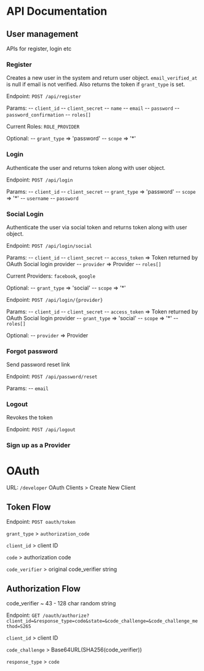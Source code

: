 # API Documentation

## User management

APIs for register, login etc

### Register
Creates a new user in the system and return user object. `email_verified_at` is null if email is not verified. Also returns the token if `grant_type` is set.

Endpoint: `POST /api/register`

Params: 
-- `client_id`
-- `client_secret`
-- `name`
-- `email`
-- `password`
-- `password_confirmation`
-- `roles[]`

Current Roles: `ROLE_PROVIDER`

Optional:
-- `grant_type` => 'password'
-- `scope` => '*'

### Login
Authenticate the user and returns token along with user object.

Endpoint: `POST /api/login`

Params: 
-- `client_id`
-- `client_secret`
-- `grant_type` => 'password'
-- `scope` => '*'
-- `username`
-- `password`

### Social Login
Authenticate the user via social token and returns token along with user object.

Endpoint: `POST /api/login/social`

Params:
-- `client_id`
-- `client_secret`
-- `access_token` => Token returned by OAuth Social login provider
-- `provider` => Provider
-- `roles[]`

Current Providers: `facebook`, `google`

Optional:
-- `grant_type` => 'social'
-- `scope` => '*'

Endpoint: `POST /api/login/{provider}`

Params:
-- `client_id`
-- `client_secret`
-- `access_token` => Token returned by OAuth Social login provider
-- `grant_type` => 'social'
-- `scope` => '*'
-- `roles[]`

Optional:
-- `provider` => Provider

### Forgot password
Send password reset link

Endpoint: `POST /api/password/reset`

Params:
-- `email`

### Logout
Revokes the token

Endpoint: `POST /api/logout`

### Sign up as a Provider


# OAuth

URL: `/developer`
OAuth Clients > Create New Client

## Token Flow

Endpoint: `POST oauth/token`

`grant_type` > `authorization_code`

`client_id` > client ID

`code` > authorization code

`code_verifier` > original code_verifier string

## Authorization Flow

code_verifier ~ 43 - 128 char random string

Endpoint: `GET /oauth/authorize?client_id=&response_type=code&state=&code_challenge=&code_challenge_method=S265`

`client_id` > client ID

`code_challenge` > Base64URL(SHA256(code_verifier))

`response_type` > `code`

